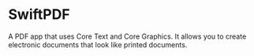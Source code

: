 # SwiftPDF
A PDF app that uses Core Text and  Core Graphics. It allows you to create electronic documents that look like printed documents.

